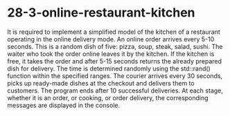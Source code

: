 # 28-3-online-restaurant-kitchen

It is required to implement a simplified model of the kitchen of a restaurant operating in the online delivery mode.
An online order arrives every 5-10 seconds.
This is a random dish of five: pizza, soup, steak, salad, sushi.
The waiter who took the order online leaves it by the kitchen.
If the kitchen is free, it takes the order and after 5-15 seconds returns the already prepared dish for delivery.
The time is determined randomly using the std::rand() function within the specified ranges.
The courier arrives every 30 seconds, picks up ready-made dishes at the checkout and delivers them to customers.
The program ends after 10 successful deliveries.
At each stage, whether it is an order, or cooking, or order delivery, the corresponding messages are displayed in the console.
